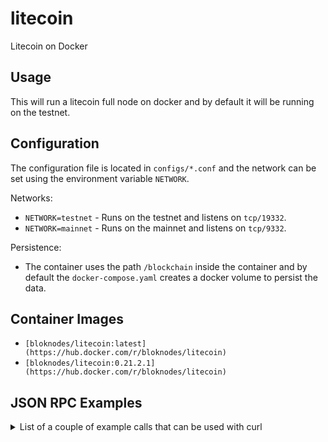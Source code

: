 # litecoin
Litecoin on Docker

## Usage

This will run a litecoin full node on docker and by default it will be running on the testnet.

## Configuration

The configuration file is located in `configs/*.conf` and the network can be set using the environment variable `NETWORK`.

Networks:
- `NETWORK=testnet` - Runs on the testnet and listens on `tcp/19332`.
- `NETWORK=mainnet` - Runs on the mainnet and listens on `tcp/9332`.

Persistence:
- The container uses the path `/blockchain` inside the container and by default the `docker-compose.yaml` creates a docker volume to persist the data.

## Container Images

- `[bloknodes/litecoin:latest](https://hub.docker.com/r/bloknodes/litecoin)`
- `[bloknodes/litecoin:0.21.2.1](https://hub.docker.com/r/bloknodes/litecoin)`

## JSON RPC Examples

<details>
  <summary>List of a couple of example calls that can be used with curl</summary>
  
- `getblockchaininfo`

```bash
curl -u "bloknodes:bloknodes" -d '{"jsonrpc": "1.0", "id": "curl", "method": "getblockchaininfo", "params": []}' -H 'content-type: text/plain;' http://127.0.0.1:19332/ 
```

- `listwallets`

```bash
curl -u "bloknodes:bloknodes" -d '{"jsonrpc": "1.0", "id": "curl", "method": "listwallets", "params": []}' -H 'content-type: text/plain;' http://127.0.0.1:19332/
```

- `createwallet`

```bash
curl -u "bloknodes:bloknodes" -d '{"jsonrpc": "1.0", "id": "curl", "method": "createwallet", "params": ["test-wallet"]}' -H 'content-type: text/plain;' http://127.0.0.1:19332/
```

- `getwalletinfo`

```bash
curl -u "bloknodes:bloknodes" -d '{"jsonrpc": "1.0", "id": "curl", "method": "getwalletinfo", "params": []}' -H 'content-type: text/plain;' http://127.0.0.1:19332/wallet/test-wallet
```

- `getnewaddress`

```bash
curl -u "bloknodes:bloknodes" -d '{"jsonrpc": "1.0", "id": "curl", "method": "getnewaddress", "params": []}' -H 'content-type: text/plain;' http://127.0.0.1:19332/wallet/test-wallet
```

- `getaddressesbylabel`

```bash
curl -u "bloknodes:bloknodes" -d '{"jsonrpc": "1.0", "id": "curl", "method": "getaddressesbylabel","params": [""]}' -H 'content-type: text/plain;' http://127.0.0.1:19332/wallet/test-wallet
```

- `getaddressinfo`

```bash
curl -u "bloknodes:bloknodes" -d '{"jsonrpc": "1.0", "id": "curl", "method": "getaddressinfo", "params": ["_address_"]}' -H 'content-type: text/plain;' http://127.0.0.1:19332/wallet/test-wallet
```

- `getbalance`

```bash
curl -u "bloknodes:bloknodes" -d '{"jsonrpc": "1.0", "id": "curl", "method": "getbalance", "params": ["*", 6]}' -H 'content-type: text/plain;’' http://127.0.0.1:19332/wallet/test-wallet
```

- `getbalances`

```bash
curl -u "bloknodes:bloknodes" -d '{"jsonrpc": "1.0", "id": "curl", "method": "getbalances", "params": []}' -H 'content-type: text/plain;' http://127.0.0.1:19332/wallet/test-wallet
```

- `listtransactions`

```bash
curl -u "bloknodes:bloknodes" -d '{"jsonrpc": "1.0", "id": "curl", "method": "listtransactions", "params": ["*"]}' -H 'content-type: text/plain;' http://127.0.0.1:19332/wallet/test-wallet
```

- `sendtoaddress`

```bash
curl -u "bloknodes:bloknodes" -d '{"jsonrpc": "1.0", "id": "curl", "method": "sendtoaddress", "params":["_to_address_", 0.01]}' -H 'content-type: text/plain;' http://127.0.0.1:19332/wallet/wallet
```

To see if a node is out of sync, you can look at blocks vs headers in `getblockchaininfo` but to see how long its out of sync:

```bash
median=$(curl -s -u "bloknodes:bloknodes" -d '{"jsonrpc": "1.0", "id": "curl", "method": "getblockchaininfo", "params": []}' -H 'content-type: text/plain;' http://127.0.0.1:19332/ | jq -r '.result.mediantime')
seconds=$(echo $(date +%s) - $median | bc )
echo $((seconds/86400))" days "$(date -d "1970-01-01 + $seconds seconds" "+%H hours %M minutes %S seconds")
1525 days 10 hours 41 minutes 27 seconds
```

To view the latest blockinfo:

```bash
curl -u "bloknodes:bloknodes" -d '{"jsonrpc": "1.0", "id": "curl", "method": "getblockcount", "params": []}' -H 'content-type: text/plain;' http://127.0.0.1:19332/wallet/test-wallet | jq -r '.result'
1384738

curl -u "bloknodes:bloknodes" -d '{"jsonrpc": "1.0", "id": "curl", "method": "getblockhash", "params": [1384738]}' -H 'content-type: text/plain;' http://127.0.0.1:19332/wallet/test-wallet | jq -r '.result'
00000000000000485f3ab8524134f079b472456a182c22917647abcd04532893

curl -u "bloknodes:bloknodes" -d '{"jsonrpc": "1.0", "id": "curl", "method": "getblock", "params": ["00000000000000485f3ab8524134f079b472456a182c22917647abcd04532893"]}' -H 'content-type: text/plain;' http://127.0.0.1:19332/wallet/test-wallet | jq .

{
  "result": {
    "hash": "00000000000000485f3ab8524134f079b472456a182c22917647abcd04532893",
    "confirmations": 9299,
    "strippedsize": 998027,
    "size": 998606,
    "weight": 3992687,
    "height": 1384738,
    "version": 536870912,
    "versionHex": "20000000",
    "merkleroot": "2bd00b9b1ad746256414fcdb6ebeb4e872a2175cf2cda9986aeacef7e793cd8d",
    "tx": [
      "af319e276e33123f62980b43eb0265772384f433f49dcdbeeef8e6319c806a70",
      "68c26ce2ad7389a71a21d4d037436d73f9dce125488edf85451fda1100a9eb29",
...
```

To see how many blocks still have to sync:

```bash
headers=$(curl -s -u "bloknodes:bloknodes" -d '{"jsonrpc": "1.0", "id": "curl", "method": "getblockchaininfo", "params": []}' -H 'content-type: text/plain;' http://127.0.0.1:19332/ | jq -r '.result.headers')
blocks=$(curl -s -u "bloknodes:bloknodes" -d '{"jsonrpc": "1.0", "id": "curl", "method": "getblockchaininfo", "params": []}' -H 'content-type: text/plain;' http://127.0.0.1:19332/ | jq -r '.result.blocks')

echo "blocks=$blocks / headers=$headers"
echo "blocks to sync:"
echo "$headers - $blocks" | bc
```  

</details>
